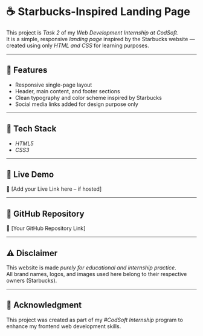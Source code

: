 # ☕ Starbucks-Inspired Landing Page  

This project is *Task 2* of my *Web Development Internship at CodSoft*.  
It is a simple, responsive *landing page* inspired by the Starbucks website — created using only *HTML and CSS* for learning purposes.  

---

## 🔧 Features  
- Responsive single-page layout  
- Header, main content, and footer sections  
- Clean typography and color scheme inspired by Starbucks  
- Social media links added for design purpose only  

---

## 🧰 Tech Stack  
- *HTML5*  
- *CSS3*

---

## 🚀 Live Demo  
🔗 [Add your Live Link here – if hosted]  

---

## 📁 GitHub Repository  
🔗 [Your GitHub Repository Link]

---

## ⚠ Disclaimer  
This website is made *purely for educational and internship practice*.  
All brand names, logos, and images used here belong to their respective owners (Starbucks).  

---

## 🙌 Acknowledgment  
This project was created as part of my *#CodSoft Internship* program to enhance my frontend web development skills.
